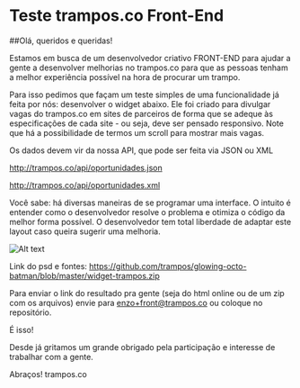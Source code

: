 Teste trampos.co Front-End
=========

##Olá, queridos e queridas! 

Estamos em busca de um desenvolvedor criativo FRONT-END para ajudar a gente a desenvolver melhorias no trampos.co para que as pessoas tenham a melhor experiência possível na hora de procurar um trampo.

Para isso pedimos que façam um teste simples de uma funcionalidade já feita por nós: desenvolver o widget abaixo. Ele foi criado para divulgar vagas do trampos.co em sites de parceiros de forma que se adeque às especificações de cada site - ou seja, deve ser pensado responsivo. Note que há a possibilidade de termos um scroll para mostrar mais vagas.

Os dados devem vir da nossa API, que pode ser feita via JSON ou XML

http://trampos.co/api/oportunidades.json

http://trampos.co/api/oportunidades.xml

Você sabe: há diversas maneiras de se programar uma interface. O intuito é entender como o desenvolvedor resolve o problema e otimiza o código da melhor forma possível. O desenvolvedor tem total liberdade de adaptar este layout caso queira sugerir uma melhoria.


![Alt text](http://trampos.co/media/W1siZiIsIjIwMTQvMDMvMTcvMTVfMTJfMDZfMjIwX3dpZGdldF9CT1hfVkFHQVMuanBnIl1d/widget-BOX-VAGAS.jpg)

Link do psd e fontes: https://github.com/trampos/glowing-octo-batman/blob/master/widget-trampos.zip

Para enviar o link do resultado pra gente (seja do html online ou de um zip com os arquivos) envie para enzo+front@trampos.co ou coloque no repositório.


É isso! 

Desde já gritamos um grande obrigado pela participação e interesse de trabalhar com a gente. 

Abraços!
trampos.co
